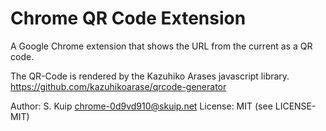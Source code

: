 # Chrome QR Code Extension

A Google Chrome extension that shows the URL from the current as a QR code.

The QR-Code is rendered by the Kazuhiko Arases javascript library.
https://github.com/kazuhikoarase/qrcode-generator

Author: S. Kuip <chrome-0d9vd910@skuip.net>
License: MIT (see LICENSE-MIT)
